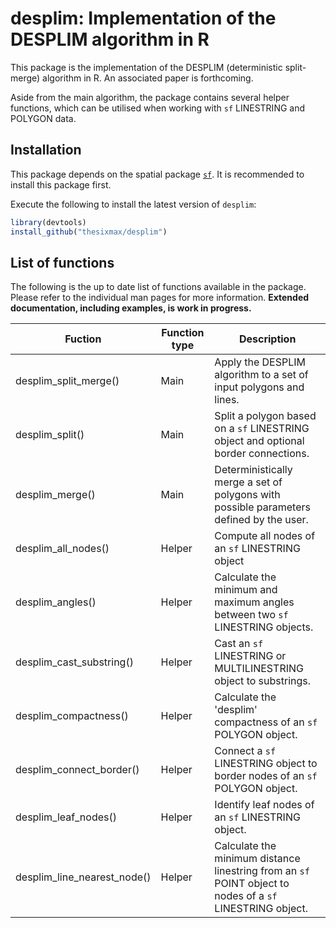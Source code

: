 # desplim: Implementation of the DESPLIM algorithm in R

This package is the implementation of the DESPLIM (deterministic split-merge) algorithm in R. An associated paper is forthcoming.

Aside from the main algorithm, the package contains several helper functions, which can be utilised when working with `sf` LINESTRING and POLYGON data.

## Installation

This package depends on the spatial package [`sf`](https://github.com/r-spatial/sf). It is recommended to install this package first.

Execute the following to install the latest version of `desplim`:

``` R
library(devtools)
install_github("thesixmax/desplim")
```

## List of functions

The following is the up to date list of functions available in the package. Please refer to the individual man pages for more information. **Extended documentation, including examples, is work in progress.**

| Fuction | Function type | Description |
|-----------------|----------|---------------------------------------------|
| desplim_split_merge() | Main | Apply the DESPLIM algorithm to a set of input polygons and lines. |
| desplim_split() | Main | Split a polygon based on a `sf` LINESTRING object and optional border connections. |
| desplim_merge() | Main | Deterministically merge a set of polygons with possible parameters defined by the user. |
| desplim_all_nodes() | Helper | Compute all nodes of an `sf` LINESTRING object |
| desplim_angles() | Helper | Calculate the minimum and maximum angles between two `sf` LINESTRING objects. |
| desplim_cast_substring() | Helper | Cast an `sf` LINESTRING or MULTILINESTRING object to substrings. |
| desplim_compactness() | Helper | Calculate the 'desplim' compactness of an `sf` POLYGON object. |
| desplim_connect_border() | Helper | Connect a `sf` LINESTRING object to border nodes of an `sf` POLYGON object. |
| desplim_leaf_nodes() | Helper | Identify leaf nodes of an `sf` LINESTRING object. |
| desplim_line_nearest_node() | Helper | Calculate the minimum distance linestring from an `sf` POINT object to nodes of a `sf` LINESTRING object. |